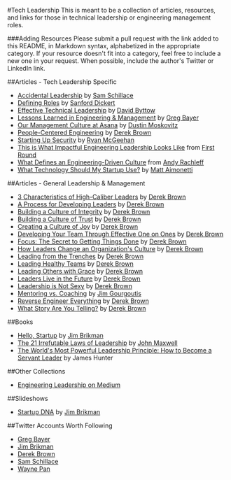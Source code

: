 #Tech Leadership
This is meant to be a collection of articles, resources, and links for those in technical leadership or engineering management roles.

###Adding Resources
Please submit a pull request with the link added to this README, in Markdown syntax, alphabetized in the appropriate category. If your resource doesn't fit into a category, feel free to include a new one in your request. When possible, include the author's Twitter or LinkedIn link.

##Articles - Tech Leadership Specific
- [Accidental Leadership](https://medium.com/on-management/accidental-leadership-1083f5d390cc) by [Sam Schillace](https://twitter.com/sschillace)
- [Defining Roles](https://medium.com/engineering-leadership/defining-roles-cto-and-or-vp-engineering-f1c7563643a3) by [Sanford Dickert](https://twitter.com/sanford)
- [Effective Technical Leadership](https://medium.com/@davidbyttow/effective-technical-leadership-b193a544e771) by [David Byttow](https://twitter.com/davidbyttow/)
- [Lessons Learned in Engineering & Management](https://medium.com/@gregbayer/lessons-learned-in-engineering-management-1e9c84c0245e) by [Greg Bayer](https://twitter.com/gregbayer)
- [Our Management Culture at Asana](https://blog.asana.com/2013/09/management-at-asana/) by [Dustin Moskovitz](http://twitter.com/moskov)
- [People-Centered Engineering](https://www.linkedin.com/pulse/people-centered-engineering-derek-brown) by [Derek Brown](https://twitter.com/derekbrown)
- [Starting Up Security](https://medium.com/@magoo/starting-up-security-87839ab21bae) by [Ryan McGeehan](https://twitter.com/magoo)
- [This is What Impactful Engineering Leadership Looks Like](http://firstround.com/review/this-is-what-impactful-engineering-leadership-looks-like/) from [First Round](http://firstround.com/)
- [What Defines an Engineering-Driven Culture](https://www.linkedin.com/pulse/20131204212558-56725-what-defines-an-engineering-driven-culture) from [Andy Rachleff](https://twitter.com/arachleff)
- [What Technology Should My Startup Use?](http://matt.aimonetti.net/posts/2013/08/27/what-technology-should-my-startup-use/) by [Matt Aimonetti](https://twitter.com/mattetti)

##Articles - General Leadership & Management
- [3 Characteristics of High-Caliber Leaders](https://www.linkedin.com/pulse/20140408205446-9454814-3-characteristics-of-high-caliber-leaders) by [Derek Brown](https://twitter.com/derekbrown)
- [A Process for Developing Leaders](https://www.linkedin.com/pulse/20140508001449-9454814-a-process-for-developing-leaders) by [Derek Brown](https://twitter.com/derekbrown)
- [Building a Culture of Integrity](https://www.linkedin.com/pulse/20140501050656-9454814-building-a-culture-of-integrity) by [Derek Brown](https://twitter.com/derekbrown)
- [Building a Culture of Trust](https://www.linkedin.com/pulse/20140427213220-9454814-building-a-culture-of-trust) by [Derek Brown](https://twitter.com/derekbrown)
- [Creating a Culture of Joy](https://www.linkedin.com/pulse/20140424034837-9454814-creating-a-culture-of-joy) by [Derek Brown](https://twitter.com/derekbrown)
- [Developing Your Team Through Effective One on Ones](https://www.linkedin.com/pulse/20141014225751-9454814-effective-one-on-ones) by [Derek Brown](https://twitter.com/derekbrown)
- [Focus: The Secret to Getting Things Done](https://www.linkedin.com/pulse/20140612175658-9454814-f-o-c-u-s-the-secret-to-getting-things-done) by [Derek Brown](https://twitter.com/derekbrown)
- [How Leaders Change an Organization's Culture](https://www.linkedin.com/pulse/20140610181306-9454814-culture-flows-downstream-how-leaders-change-an-organization-s-culture) by [Derek Brown](https://twitter.com/derekbrown)
- [Leading from the Trenches](https://www.linkedin.com/pulse/leading-from-trenches-derek-brown) by [Derek Brown](https://twitter.com/derekbrown)
- [Leading Healthy Teams](https://www.linkedin.com/pulse/20141105152742-9454814-leading-healthy-teams) by [Derek Brown](https://twitter.com/derekbrown)
- [Leading Others with Grace](https://www.linkedin.com/pulse/20140504231741-9454814-grace-in-the-workplace) by [Derek Brown](https://twitter.com/derekbrown)
- [Leaders Live in the Future](https://www.linkedin.com/pulse/20141029222045-9454814-leaders-live-in-the-future) by [Derek Brown](https://twitter.com/derekbrown)
- [Leadership is Not Sexy](https://www.linkedin.com/pulse/20140602184925-9454814-leadership-is-not-sexy) by [Derek Brown](https://twitter.com/derekbrown)
- [Mentoring vs. Coaching](https://www.linkedin.com/pulse/20140717215307-2831004-mentoring-vs-coaching) by [Jim Gourgoutis](https://www.linkedin.com/in/yojimg)
- [Reverse Engineer Everything](https://www.linkedin.com/pulse/20140512000914-9454814-reverse-engineer-everything) by [Derek Brown](https://twitter.com/derekbrown)
- [What Story Are You Telling?](https://www.linkedin.com/pulse/what-story-you-telling-leader-derek-brown) by [Derek Brown](https://twitter.com/derekbrown)

##Books
- [Hello, Startup](http://www.hello-startup.net/) by [Jim Brikman](https://twitter.com/brikis98/)
- [The 21 Irrefutable Laws of Leadership](http://www.amazon.com/gp/product/1480554030/ref=as_li_tl?ie=UTF8&camp=1789&creative=390957&creativeASIN=1480554030&linkCode=as2&tag=derekbrown-20&linkId=XKGYTNJTVCE3N7UV) by [John Maxwell](https://twitter.com/johncmaxwell)
- [The World's Most Powerful Leadership Principle: How to Become a Servant Leader](http://www.amazon.com/gp/product/140005334X/ref=as_li_tl?ie=UTF8&camp=1789&creative=390957&creativeASIN=140005334X&linkCode=as2&tag=derekbrown-20&linkId=5GE34WEYF5UMQYSR) by James Hunter

##Other Collections
- [Engineering Leadership on Medium](https://medium.com/engineering-leadership)

##Slideshows
- [Startup DNA](http://www.slideshare.net/brikis98/startup-dna) by [Jim Brikman](https://twitter.com/brikis98/)

##Twitter Accounts Worth Following
- [Greg Bayer](https://twitter.com/gregbayer)
- [Jim Brikman](https://twitter.com/brikis98)
- [Derek Brown](https://twitter.com/derekbrown)
- [Sam Schillace](https://twitter.com/sschillace)
- [Wayne Pan](https://twitter.com/waynep)
